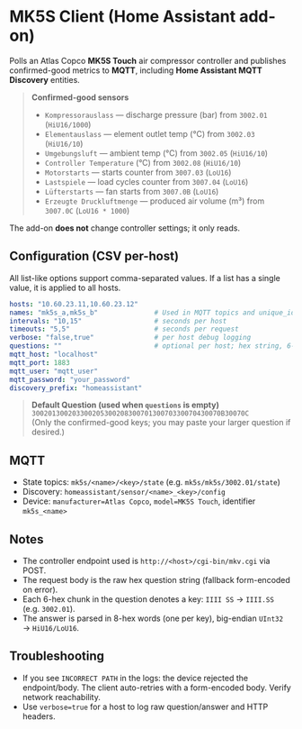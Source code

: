 # MK5S Client (Home Assistant add-on)

Polls an Atlas Copco **MK5S Touch** air compressor controller and publishes
confirmed-good metrics to **MQTT**, including **Home Assistant MQTT Discovery**
entities.

> **Confirmed-good sensors**
>
> - `Kompressorauslass` — discharge pressure (bar) from `3002.01` (`HiU16/1000`)
> - `Elementauslass` — element outlet temp (°C) from `3002.03` (`HiU16/10`)
> - `Umgebungsluft` — ambient temp (°C) from `3002.05` (`HiU16/10`)
> - `Controller Temperature` (°C) from `3002.08` (`HiU16/10`)
> - `Motorstarts` — starts counter from `3007.03` (`LoU16`)
> - `Lastspiele` — load cycles counter from `3007.04` (`LoU16`)
> - `Lüfterstarts` — fan starts from `3007.0B` (`LoU16`)
> - `Erzeugte Druckluftmenge` — produced air volume (m³) from `3007.0C` (`LoU16 * 1000`)

The add-on **does not** change controller settings; it only reads.

## Configuration (CSV per-host)

All list-like options support comma-separated values.
If a list has a single value, it is applied to all hosts.

```yaml
hosts: "10.60.23.11,10.60.23.12"
names: "mk5s_a,mk5s_b"              # Used in MQTT topics and unique_ids
intervals: "10,15"                  # seconds per host
timeouts: "5,5"                     # seconds per request
verbose: "false,true"               # per host debug logging
questions: ""                       # optional per host; hex string, 6-hex/key
mqtt_host: "localhost"
mqtt_port: 1883
mqtt_user: "mqtt_user"
mqtt_password: "your_password"
discovery_prefix: "homeassistant"
```

> **Default Question (used when `questions` is empty)**  
> `30020130020330020530020830070130070330070430070B30070C`  
> (Only the confirmed-good keys; you may paste your larger question if desired.)

## MQTT

- State topics: `mk5s/<name>/<key>/state` (e.g. `mk5s/mk5s/3002.01/state`)
- Discovery: `homeassistant/sensor/<name>_<key>/config`
- Device: `manufacturer=Atlas Copco`, `model=MK5S Touch`, identifier `mk5s_<name>`

## Notes

- The controller endpoint used is `http://<host>/cgi-bin/mkv.cgi` via POST.
- The request body is the raw hex question string (fallback form-encoded on error).
- Each 6-hex chunk in the question denotes a key: `IIII SS` → `IIII.SS` (e.g. `3002.01`).
- The answer is parsed in 8-hex words (one per key), big-endian `UInt32` → `HiU16/LoU16`.

## Troubleshooting

- If you see `INCORRECT PATH` in the logs: the device rejected the endpoint/body.
  The client auto-retries with a form-encoded body. Verify network reachability.
- Use `verbose=true` for a host to log raw question/answer and HTTP headers.

